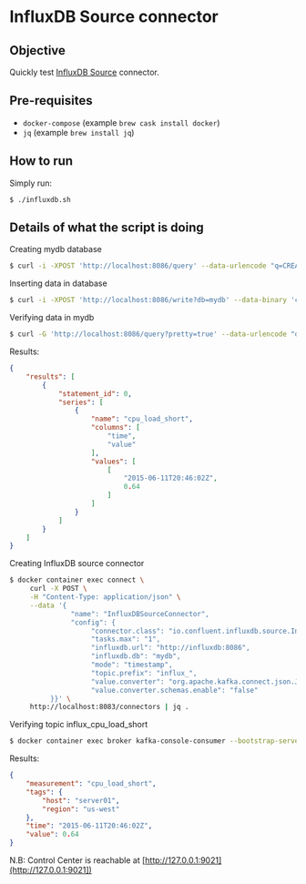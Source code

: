 # InfluxDB Source connector

## Objective

Quickly test [InfluxDB Source](https://docs.confluent.io/current/connect/kafka-connect-influxdb/influx-db-source-connector/index.html#quick-start) connector.

## Pre-requisites

* `docker-compose` (example `brew cask install docker`)
* `jq` (example `brew install jq`)


## How to run

Simply run:

```
$ ./influxdb.sh
```

## Details of what the script is doing

Creating mydb database

```bash
$ curl -i -XPOST 'http://localhost:8086/query' --data-urlencode "q=CREATE DATABASE mydb"
```

Inserting data in database

```bash
$ curl -i -XPOST 'http://localhost:8086/write?db=mydb' --data-binary 'cpu_load_short,host=server01,region=us-west value=0.64 1434055562000000000'
```

Verifying data in mydb

```bash
$ curl -G 'http://localhost:8086/query?pretty=true' --data-urlencode "db=mydb" --data-urlencode "q=SELECT \"value\" FROM \"cpu_load_short\" WHERE \"region\"='us-west'"
```

Results:

```json
{
    "results": [
        {
            "statement_id": 0,
            "series": [
                {
                    "name": "cpu_load_short",
                    "columns": [
                        "time",
                        "value"
                    ],
                    "values": [
                        [
                            "2015-06-11T20:46:02Z",
                            0.64
                        ]
                    ]
                }
            ]
        }
    ]
}
```

Creating InfluxDB source connector

```bash
$ docker container exec connect \
     curl -X POST \
     -H "Content-Type: application/json" \
     --data '{
               "name": "InfluxDBSourceConnector",
               "config": {
                    "connector.class": "io.confluent.influxdb.source.InfluxdbSourceConnector",
                    "tasks.max": "1",
                    "influxdb.url": "http://influxdb:8086",
                    "influxdb.db": "mydb",
                    "mode": "timestamp",
                    "topic.prefix": "influx_",
                    "value.converter": "org.apache.kafka.connect.json.JsonConverter",
                    "value.converter.schemas.enable": "false"
          }}' \
     http://localhost:8083/connectors | jq .
```

Verifying topic influx_cpu_load_short

```bash
$ docker container exec broker kafka-console-consumer --bootstrap-server localhost:9092 --topic influx_cpu_load_short --from-beginning --max-messages 1
```

Results:

```json
{
    "measurement": "cpu_load_short",
    "tags": {
        "host": "server01",
        "region": "us-west"
    },
    "time": "2015-06-11T20:46:02Z",
    "value": 0.64
}
```

N.B: Control Center is reachable at [http://127.0.0.1:9021](http://127.0.0.1:9021])
